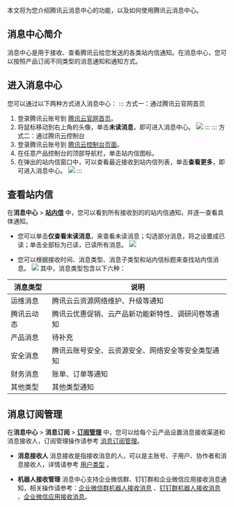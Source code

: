本文将为您介绍腾讯云消息中心的功能，以及如何使用腾讯云消息中心。

## 消息中心简介

消息中心是用于接收、查看腾讯云给您发送的各类站内信通知。在消息中心，您可以按照产品订阅不同类型的消息通知和通知方式。


## 进入消息中心
您可以通过以下两种方式进入消息中心：
<dx-tabs>
::: 方式一：通过腾讯云官网首页
1. 登录腾讯云账号到 [腾讯云官网首页](https://cloud.tencent.com/)。
2. 将鼠标移动到右上角的头像，单击**未读消息**，即可进入消息中心。
![](https://qcloudimg.tencent-cloud.cn/raw/1927f53cb098435445b95ad150cd722e.png)
:::
::: 方式二：通过腾讯云控制台
1. 登录腾讯云账号到 [腾讯云控制台页面](https://console.cloud.tencent.com/)。
2. 在任意产品控制台的顶部导航栏，单击站内信图标。
3. 在弹出的站内信窗口中，可以查看最近接收到站内信列表，单击**查看更多**，即可进入消息中心。
![](https://qcloudimg.tencent-cloud.cn/raw/f947ea40703fb1aa73736214e1c0f39a.png)
:::
</dx-tabs>


## 查看站内信

在**消息中心** > [**站内信**](https://console.cloud.tencent.com/message) 中，您可以看到所有接收到的的站内信通知，并逐一查看具体通知。

- 您可以单击**仅查看未读消息**，来查看未读消息；勾选部分消息，将之设置成已读；单击全部标为已读，已读所有消息。
![](https://qcloudimg.tencent-cloud.cn/raw/b101c15593c1436dd6594cbb5ef92010.png)

- 您可以根据接收时间、消息类型、消息子类型和站内信标题来查找站内信消息。
![](https://qcloudimg.tencent-cloud.cn/raw/5bd661bf6cf00efc1c6d1b7ce360f249.png)
其中，消息类型包含以下六种：
<table>
<thead>
<tr>
<th>消息类型</th>
<th>说明</th>
</tr>
</thead>
<tbody><tr>
<td>运维消息</td>
<td>腾讯云云资源网络维护、升级等通知</td>
</tr>
<tr>
<td>腾讯云动态</td>
<td>腾讯云优惠促销、云产品新功能新特性、调研问卷等通知</td>
</tr>
<tr>
<td>产品消息</td>
<td>待补充</td>
</tr>
<tr>
<td>安全消息</td>
<td>腾讯云账号安全、云资源安全、网络安全等安全类型通知</td>
</tr>
<tr>
<td>财务消息</td>
<td>账单、订单等通知</td>
</tr>
<tr>
<td>其他类型</td>
<td>其他类型通知</td>
</tr>
</tbody></table>


## 消息订阅管理

在**消息中心** > **消息订阅** > [**订阅管理**](https://console.cloud.tencent.com/message/subscription) 中，您可以给每个云产品设置消息接收渠道和消息接收人，订阅管理操作请参考 [消息订阅管理](https://cloud.tencent.com/document/product/1263/46205)。

-	**消息接收人**
消息接收是指接收消息的人，可以是主账号、子用户、协作者和消息接收人，详情请参考 [用户类型](https://cloud.tencent.com/document/product/598/13665) 。

-	**机器人接收管理**
消息中心支持企业微信群、钉钉群和企业微信应用接收消息通知，相关操作请参考：[企业微信群机器人接收消息](https://cloud.tencent.com/document/product/1263/71731) 、[钉钉群机器人接收消息](https://cloud.tencent.com/document/product/1263/71732) 、[企业微信应用接收消息](https://cloud.tencent.com/document/product/1263/71730)。

